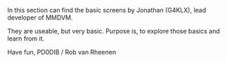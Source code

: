 In this section can find the basic screens by Jonathan (G4KLX), lead developer of MMDVM.

They are useable, but very basic. Purpose is, to explore those basics and learn from it.

Have fun, PD0DIB / Rob van Rheenen
